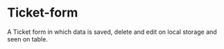# Ticket-form
A Ticket form in which data is saved, delete and edit on local storage and seen on table.
